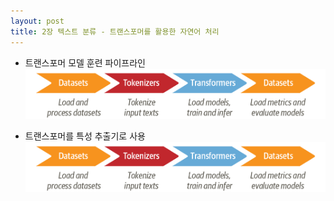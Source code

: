 ```yaml
---
layout: post
title: 2장 텍스트 분류 - 트랜스포머를 활용한 자연어 처리 
---
```


- 트랜스포머 모델 훈련 파이프라인
![파이프라인](/images/chapter02_hf-libraries.png)

- 트랜스포머를 특성 추출기로 사용
![특성 추출기](/images/chapter02_hf-libraries.png)
